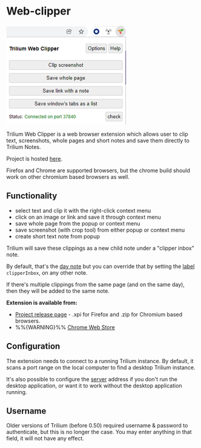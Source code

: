 # Web-clipper

![screenshot of webclipper in chrome](images/web-clipper-chrome-trilium-web.png)

Trilium Web Clipper is a web browser extension which allows user to clip text, screenshots, whole pages and short notes and save them directly to Trilium Notes.

Project is hosted [here](https://github.com/TriliumNext/web-clipper).

Firefox and Chrome are supported browsers, but the chrome build should work on other chromium based browsers as well.

## Functionality

* select text and clip it with the right-click context menu
* click on an image or link and save it through context menu
* save whole page from the popup or context menu
* save screenshot (with crop tool) from either popup or context menu
* create short text note from popup

Trilium will save these clippings as a new child note under a "clipper inbox" note.

By default, that's the [day note](day-notes.md) but you can override that by setting the [label](attributes.md) `clipperInbox`, on any other note.

If there's multiple clippings from the same page (and on the same day), then they will be added to the same note.

**Extension is available from:**

* [Project release page](https://github.com/TriliumNext/web-clipper/releases) - .xpi for Firefox and .zip for Chromium based browsers.
* %%{WARNING}%% [Chrome Web Store](https://chromewebstore.google.com/detail/trilium-web-clipper/dfhgmnfclbebfobmblelddiejjcijbjm)

## Configuration

The extension needs to connect to a running Trilium instance. By default, it scans a port range on the local computer to find a desktop Trilium instance.

It's also possible to configure the [server](server-installation.md) address if you don't run the desktop application, or want it to work without the desktop application running.

## Username

Older versions of Trilium (before 0.50) required username & password to authenticate, but this is no longer the case. You may enter anything in that field, it will not have any effect.

